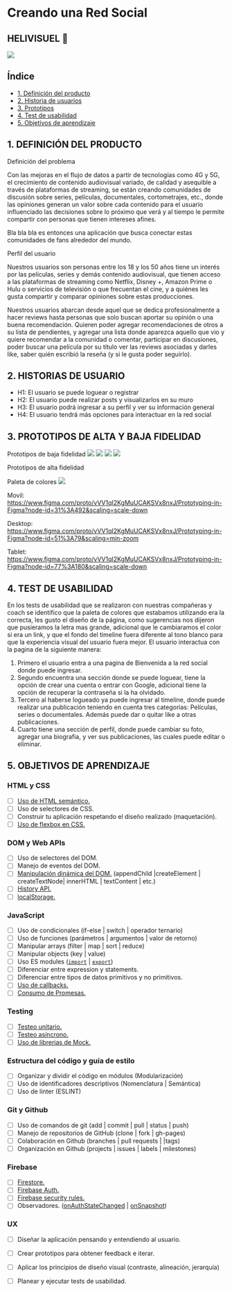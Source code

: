 # Creando una Red Social

## HELIVISUEL 🍿

<img src="../BOG001-social-network/src/img/banner.png">

## Índice

* [1. Definición del producto](#1-definición-del-producto)
* [2. Historia de usuarios](#2-historia-de-usuarios)
* [3. Prototipos](#3-prototipos)
* [4. Test de usabilidad](#4-Test-de-usabilidad)
* [5. Objetivos de aprendizaje](#5-objetivos-de-aprendizaje)



## 1. DEFINICIÓN DEL PRODUCTO

Definición del problema

Con las mejoras en el flujo de datos a partir de tecnologías como 4G y 5G, el crecimiento de contenido audiovisual variado, de calidad y asequible a través de plataformas de streaming, se están creando comunidades de discusión sobre series, películas, documentales, cortometrajes, etc., donde las opiniones generan un valor sobre cada contenido para el usuario influenciado las decisiones sobre lo próximo que verá y al tiempo le permite compartir con personas que tienen intereses afines. 

Bla bla bla es entonces una aplicación que busca conectar estas comunidades de fans alrededor del mundo. 

Perfil del usuario 

Nuestros usuarios son personas entre los 18 y los 50 años tiene un interés por las películas, series y demás contenido audiovisual, que tienen acceso a las plataformas de streaming como Netflix, Disney +, Amazon Prime o Hulu o servicios de televisión o que frecuentan el cine, y a quiénes les gusta compartir y comparar opiniones sobre estas producciones. 

Nuestros usuarios abarcan desde aquel que se dedica profesionalmente a hacer reviews hasta personas que solo buscan aportar su opinión o una buena recomendación. Quieren poder agregar recomendaciones de otros a su lista de pendientes, y agregar una lista donde aparezca aquello que vio y quiere recomendar a la comunidad o comentar, participar en discusiones, poder buscar una película por su título ver las reviews asociadas y darles like, saber quién escribió la reseña (y si le gusta poder seguirlo). 


## 2. HISTORIAS DE USUARIO

*  H1: El usuario se puede loguear o registrar
*  H2: El usuario puede realizar posts y visualizarlos en su muro
*  H3: El usuario podrá ingresar a su perfil y ver su información general
*  H4: El usuario tendrá más opciones para interactuar en la red social

## 3. PROTOTIPOS DE ALTA Y BAJA FIDELIDAD

Prototipos de baja fidelidad
<img src="prototipos/baja/Imagen%20de%20iOS%20(1).jpg"> 
<img src="prototipos/baja/Imagen%20de%20iOS.jpg">
<img src="prototipos/baja/WhatsApp%20Image%202020-07-30%20at%2012.01.50%20PM%20(2).jpeg">
<img src="prototipos/baja/IMG_20200730_110928545.jpg">

Prototipos de alta fidelidad

Paleta de colores
<img src="prototipos/alta/AdobeColor-My%20Color%20Theme%20(1).jpeg">

Movil: https://www.figma.com/proto/vVV1qI2KgMuUCAKSVx8nxJ/Prototyping-in-Figma?node-id=31%3A492&scaling=scale-down
 
Desktop: https://www.figma.com/proto/vVV1qI2KgMuUCAKSVx8nxJ/Prototyping-in-Figma?node-id=51%3A79&scaling=min-zoom
 
Tablet: https://www.figma.com/proto/vVV1qI2KgMuUCAKSVx8nxJ/Prototyping-in-Figma?node-id=77%3A180&scaling=scale-down


## 4. TEST DE USABILIDAD

En los tests de usabilidad que se realizaron con nuestras compañeras y coach se identifico que la paleta de colores que estabamos utilizando era la correcta, les gusto el diseño de la página, como sugerencias nos dijeron que pusieramos la letra mas grande, adicional que le cambiaramos el color si era un link, y que el fondo del timeline fuera diferente al tono blanco para que la experiencia visual del usuario fuera mejor.
El usuario interactua con la pagina de la siguiente manera:
1. Primero el usuario entra a una pagina de Bienvenida a la red social donde puede ingresar.
2. Segundo encuentra una sección donde se puede loguear, tiene la opción de crear una cuenta o entrar con Google, adicional tiene la opción de recuperar la contraseña si la ha olvidado.
3. Tercero al haberse logueado ya puede ingresar al timeline, donde puede realizar una publicación teniendo en cuenta tres categorias: Películas, series o documentales. Además puede dar o quitar like a otras publicaciones.
4. Cuarto tiene una sección de perfil, donde puede cambiar su foto, agregar una biografia, y ver sus publicaciones, las cuales puede editar o eliminar.

## 5. OBJETIVOS DE APRENDIZAJE



### HTML y CSS

* [ ] [Uso de HTML semántico.](https://developer.mozilla.org/en-US/docs/Glossary/Semantics#Semantics_in_HTML)
* [ ] Uso de selectores de CSS.
* [ ] Construir tu aplicación respetando el diseño realizado (maquetación).
* [ ] [Uso de flexbox en CSS.](https://css-tricks.com/snippets/css/a-guide-to-flexbox/)

### DOM y Web APIs

* [ ] Uso de selectores del DOM.
* [ ] Manejo de eventos del DOM.
* [ ] [Manipulación dinámica del DOM.](https://developer.mozilla.org/es/docs/Referencia_DOM_de_Gecko/Introducci%C3%B3n)
(appendChild |createElement | createTextNode| innerHTML | textContent | etc.)
* [ ] [History API.](https://developer.mozilla.org/es/docs/DOM/Manipulando_el_historial_del_navegador)
* [ ] [localStorage.](https://developer.mozilla.org/es/docs/Web/API/Window/localStorage)

### JavaScript

* [ ] Uso de condicionales (if-else | switch | operador ternario)
* [ ] Uso de funciones (parámetros | argumentos | valor de retorno)
* [ ] Manipular arrays (filter | map | sort | reduce)
* [ ] Manipular objects (key | value)
* [ ] Uso ES modules ([`import`](https://developer.mozilla.org/en-US/docs/Web/JavaScript/Reference/Statements/import)
| [`export`](https://developer.mozilla.org/en-US/docs/Web/JavaScript/Reference/Statements/export))
* [ ] Diferenciar entre expression y statements.
* [ ] Diferenciar entre tipos de datos primitivos y no primitivos.
* [ ] [Uso de callbacks.](https://developer.mozilla.org/es/docs/Glossary/Callback_function)
* [ ] [Consumo de Promesas.](https://scotch.io/tutorials/javascript-promises-for-dummies#toc-consuming-promises)

### Testing

* [ ] [Testeo unitario.](https://jestjs.io/docs/es-ES/getting-started)
* [ ] [Testeo asíncrono.](https://jestjs.io/docs/es-ES/asynchronous)
* [ ] [Uso de librerias de Mock.](https://jestjs.io/docs/es-ES/manual-mocks)

### Estructura del código y guía de estilo

* [ ] Organizar y dividir el código en módulos (Modularización)
* [ ] Uso de identificadores descriptivos (Nomenclatura | Semántica)
* [ ] Uso de linter (ESLINT)

### Git y Github

* [ ] Uso de comandos de git (add | commit | pull | status | push)
* [ ] Manejo de repositorios de GitHub (clone | fork | gh-pages)
* [ ] Colaboración en Github (branches | pull requests | |tags)
* [ ] Organización en Github (projects | issues | labels | milestones)

### Firebase

* [ ] [Firestore.](https://firebase.google.com/docs/firestore)
* [ ] [Firebase Auth.](https://firebase.google.com/docs/auth/web/start)
* [ ] [Firebase security rules.](https://firebase.google.com/docs/rules)
* [ ] Observadores. ([onAuthStateChanged](https://firebase.google.com/docs/auth/web/manage-users?hl=es#get_the_currently_signed-in_user)
 | [onSnapshot](https://firebase.google.com/docs/firestore/query-data/listen#listen_to_multiple_documents_in_a_collection))

### UX

* [ ] Diseñar la aplicación pensando y entendiendo al usuario.
* [ ] Crear prototipos para obtener feedback e iterar.
* [ ] Aplicar los principios de diseño visual (contraste, alineación, jerarquía)
* [ ] Planear y ejecutar tests de usabilidad.

